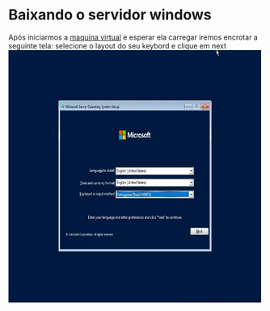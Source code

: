 # Baixando o servidor windows
Após iniciarmos a [maquina virtual](https://github.com/gaamarchi/Windows_Server/blob/main/baixando_servidor/criando_vm.md) e esperar ela carregar iremos encrotar a seguinte tela:
selecione o layout do seu keybord e clique em next
<img src="linguagem.jpg" width="500" height="500">